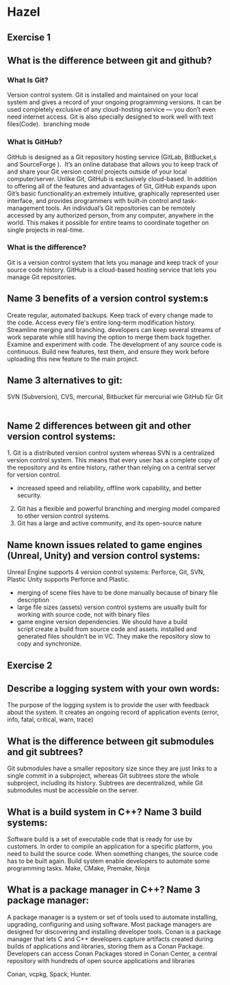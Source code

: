 # Hazel

## Exercise 1
## What is the difference between git and github?
### What Is Git?
Version control system. Git is installed and maintained on your local system and gives a record of your ongoing programming versions. It can be used completely exclusive of any cloud-hosting service — you don’t even need internet access. Git is also specially designed to work well with text files(Code).  branching mode
 
### What Is GitHub?
GitHub is designed as a Git repository hosting service (GitLab, BitBucket,s and SourceForge ).  It’s an online database that allows you to keep track of and share your Git version control projects outside of your local computer/server. 
Unlike Git, GitHub is exclusively cloud-based. In addition to offering all of the features and advantages of Git, GitHub expands upon Git’s basic functionality:an extremely intuitive, graphically represented user interface, and provides programmers with built-in control and task-management tools. 
An individual’s Git repositories can be remotely accessed by any authorized person, from any computer, anywhere in the world. This makes it possible for entire teams to coordinate together on single projects in real-time.

### What is the difference?
Git is a version control system that lets you manage and keep track of your source code history. GitHub is a cloud-based hosting service that lets you manage Git repositories. 
 
## Name 3 benefits of a version control system:s
Create regular, automated backups.
Keep track of every change made to the code.
Access every file's entire long-term modification history.
Streamline merging and branching. developers can keep several streams of work separate while still having the option to merge them back together.
Examine and experiment with code. The development of any source code is continuous. Build new features, test them, and ensure they work before uploading this new feature to the main project.
 
## Name 3 alternatives to git:
SVN (Subversion), CVS, mercurial, 
Bitbucket für mercurial wie GitHub für Git
 
## Name 2 differences between git and other version control systems:
1. Git is a distributed version control system whereas SVN is a centralized version control system. This means that every user has a complete copy of the repository and its entire history, rather than relying on a central server for version control. 
* increased speed and reliability, offline work capability, and better security.
2. Git has a flexible and powerful branching and merging model compared to other version control systems. 
3. Git has a large and active community, and its open-source nature
 
## Name known issues related to game engines (Unreal, Unity) and version control systems: 
Unreal Engine supports 4 version control systems: Perforce, Git, SVN, Plastic
Unity supports Perforce and Plastic.
* merging of scene files have to be done manually because of binary file description 
* large file sizes (assets) version control systems are usually built for working with source code, not with binary files
* game engine version dependencies. We should have a build script create a build from source code and assets. installed and generated files shouldn’t be in VC. They make the repository slow to copy and synchronize.
 

## Exercise 2 
## Describe a logging system with your own words:
The purpose of the logging system is to provide the user with feedback about the system. It creates an ongoing record of application events (error, info, fatal, critical, warn, trace)

## What is the difference between git submodules and git subtrees? 
Git submodules have a smaller repository size since they are just links to a single commit in a subproject, whereas Git subtrees store the whole subproject, including its history. Subtrees are decentralized, while Git submodules must be accessible on the server.

## What is a build system in C++? Name 3 build systems:
Software build is a set of executable code that is ready for use by customers.
In order to compile an application for a specific platform, you need to build the source code. When something changes, the source code has to be built again. 
Build system enable developers to automate some programming tasks.
Make, CMake, Premake, Ninja

## What is a package manager in C++? Name 3 package manager: 
A package manager is a system or set of tools used to automate installing, upgrading, configuring and using software. Most package managers are designed for discovering and installing developer tools.
Conan is a package manager that lets C and C++ developers capture artifacts created during builds of applications and libraries, storing them as a Conan Package. Developers can access Conan Packages stored in Conan Center, a central repository with hundreds of open source applications and libraries

Conan, vcpkg, Spack, Hunter.
